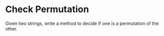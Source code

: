 # Check Permutation

Given two strings, write a method to decide if one is a permutation of the
other. 